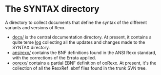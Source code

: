 The SYNTAX directory
====================

A directory to collect documents that define the syntax of the different variants and versions of Rexx.

* [docs/](docs/) is the central documentation directory. At present, it contains
  a quite terse [log](docs/log.md) collecting all the updates and changes made to the SYNTAX directory.
* [ansirexx/](ansirexx/) contains the BNF definitions found in the ANSI Rexx standard, 
  with the corrections of the Errata applied.
* [oorexx/](oorexx/) contains a partial EBNF definition of ooRexx. At present,
  it's the collection of all the RexxRef .ebnf files found in the trunk SVN tree.
